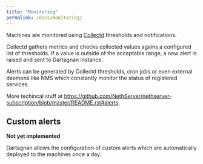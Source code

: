 ```yaml
---
title: "Monitoring"
permalink: /docs/monitoring/
---
```


Machines are monitored using [Collectd](https://collectd.org/) thresholds and notifications.

Collectd gathers metrics and checks collected values agains a configured list of thresholds.
If a value is outside of the acceptable range, a new alert is raised and sent to Dartagnan instance.

Alerts can be generated by Collectd thresholds, cron jobs or even external daemons like NMS which
constantly monitor the status of registered services.

More techincal stuff at https://github.com/NethServer/nethserver-subscription/blob/master/README.rst#alerts.

## Custom alerts

**Not yet implemented**

Dartagnan allows the configuration of custom alerts which are automatically deployed to the machines
once a day.
